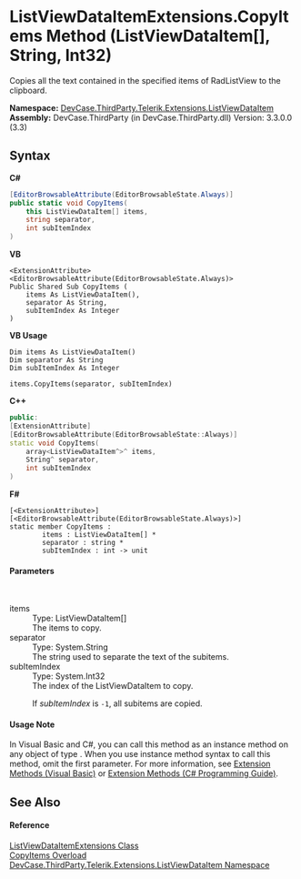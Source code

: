 # ListViewDataItemExtensions.CopyItems Method (ListViewDataItem[], String, Int32)
 

Copies all the text contained in the specified items of RadListView to the clipboard.

**Namespace:**&nbsp;<a href="N_DevCase_ThirdParty_Telerik_Extensions_ListViewDataItem">DevCase.ThirdParty.Telerik.Extensions.ListViewDataItem</a><br />**Assembly:**&nbsp;DevCase.ThirdParty (in DevCase.ThirdParty.dll) Version: 3.3.0.0 (3.3)

## Syntax

**C#**<br />
``` C#
[EditorBrowsableAttribute(EditorBrowsableState.Always)]
public static void CopyItems(
	this ListViewDataItem[] items,
	string separator,
	int subItemIndex
)
```

**VB**<br />
``` VB
<ExtensionAttribute>
<EditorBrowsableAttribute(EditorBrowsableState.Always)>
Public Shared Sub CopyItems ( 
	items As ListViewDataItem(),
	separator As String,
	subItemIndex As Integer
)
```

**VB Usage**<br />
``` VB Usage
Dim items As ListViewDataItem()
Dim separator As String
Dim subItemIndex As Integer

items.CopyItems(separator, subItemIndex)
```

**C++**<br />
``` C++
public:
[ExtensionAttribute]
[EditorBrowsableAttribute(EditorBrowsableState::Always)]
static void CopyItems(
	array<ListViewDataItem^>^ items, 
	String^ separator, 
	int subItemIndex
)
```

**F#**<br />
``` F#
[<ExtensionAttribute>]
[<EditorBrowsableAttribute(EditorBrowsableState.Always)>]
static member CopyItems : 
        items : ListViewDataItem[] * 
        separator : string * 
        subItemIndex : int -> unit 

```


#### Parameters
&nbsp;<dl><dt>items</dt><dd>Type: ListViewDataItem[]<br />The items to copy.</dd><dt>separator</dt><dd>Type: System.String<br />The string used to separate the text of the subitems.</dd><dt>subItemIndex</dt><dd>Type: System.Int32<br />The index of the ListViewDataItem to copy. 

 If *subItemIndex* is `-1`, all subitems are copied.</dd></dl>

#### Usage Note
In Visual Basic and C#, you can call this method as an instance method on any object of type . When you use instance method syntax to call this method, omit the first parameter. For more information, see <a href="https://docs.microsoft.com/dotnet/visual-basic/programming-guide/language-features/procedures/extension-methods">Extension Methods (Visual Basic)</a> or <a href="https://docs.microsoft.com/dotnet/csharp/programming-guide/classes-and-structs/extension-methods">Extension Methods (C# Programming Guide)</a>.

## See Also


#### Reference
<a href="T_DevCase_ThirdParty_Telerik_Extensions_ListViewDataItem_ListViewDataItemExtensions">ListViewDataItemExtensions Class</a><br /><a href="Overload_DevCase_ThirdParty_Telerik_Extensions_ListViewDataItem_ListViewDataItemExtensions_CopyItems">CopyItems Overload</a><br /><a href="N_DevCase_ThirdParty_Telerik_Extensions_ListViewDataItem">DevCase.ThirdParty.Telerik.Extensions.ListViewDataItem Namespace</a><br />